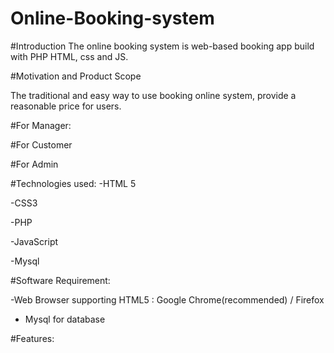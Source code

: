 # Online-Booking-system

#Introduction
The online booking system is web-based booking app build with PHP HTML, css and JS.

#Motivation and Product Scope

The traditional and easy way to use booking online system, provide a reasonable price for users.

#For Manager:

#For Customer

#For Admin

#Technologies used:
-HTML 5

-CSS3

-PHP

-JavaScript

-Mysql

#Software Requirement:

-Web Browser supporting HTML5 : Google Chrome(recommended) / Firefox
 - Mysql for database
 
#Features:
